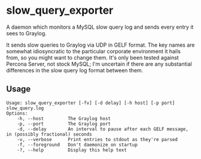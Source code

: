 # slow_query_exporter

A daemon which monitors a MySQL slow query log and sends every entry it
sees to Graylog.

It sends slow queries to Graylog via UDP in GELF format. The key names are
somewhat idiosyncratic to the particular corporate environment it hails
from, so you might want to change them. It's only been tested against
Percona Server, not stock MySQL; I'm uncertain if there are any substantial
differences in the slow query log format between them.

## Usage

```
Usage: slow_query_exporter [-fv] [-d delay] [-h host] [-p port] slow_query.log
Options:
    -h, --host         The Graylog host
    -p, --port         The Graylog port
    -d, --delay        An interval to pause after each GELF message, in (possibly fractional) seconds
    -v, --verbose      Print entries to stdout as they're parsed
    -f, --foreground   Don't daemonize on startup
    -?, --help         Display this help text
```
